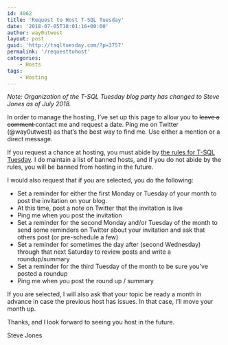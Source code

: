 ```yaml
---
id: 4062
title: 'Request to Host T-SQL Tuesday'
date: '2018-07-05T18:01:16+00:00'
author: way0utwest
layout: post
guid: 'http://tsqltuesday.com/?p=3757'
permalink: '/requesttohost'
categories:
    - Hosts
tags:
    - Hosting
---
```


*Note: Organization of the T-SQL Tuesday blog party has changed to Steve Jones as of July 2018.*

In order to manage the hosting, I’ve set up this page to allow you to <del>leave a comment </del> contact me and request a date. Ping me on Twitter (@way0utwest) as that’s the best way to find me. Use either a mention or a direct message.

If you request a chance at hosting, you must abide by [the rules for T-SQL Tuesday](http://tsqltuesday.com/?page_id=3363&preview=true). I do maintain a list of banned hosts, and if you do not abide by the rules, you will be banned from hosting in the future.

I would also request that if you are selected, you do the following:

- Set a reminder for either the first Monday or Tuesday of your month to post the invitation on your blog.
- At this time, post a note on Twitter that the invitation is live
- Ping me when you post the invitation
- Set a reminder for the second Monday and/or Tuesday of the month to send some reminders on Twitter about your invitation and ask that others post (or pre-schedule a few)
- Set a reminder for sometimes the day after (second Wednesday) through that next Saturday to review posts and write a roundup/summary
- Set a reminder for the third Tuesday of the month to be sure you’ve posted a roundup
- Ping me when you post the round up / summary

If you are selected, I will also ask that your topic be ready a month in advance in case the previous host has issues. In that case, I’ll move your month up.

Thanks, and I look forward to seeing you host in the future.

Steve Jones